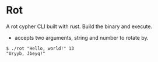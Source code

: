 # Rot

A rot cypher CLI built with rust. Build the binary and execute.

- accepts two arguments, string and number to rotate by.

```shell
$ ./rot "Hello, world!" 13 
"Uryyb, Jbeyq!"
```
